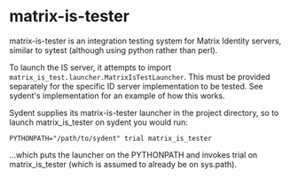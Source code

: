 matrix-is-tester
================

matrix-is-tester is an integration testing system for Matrix Identity servers, similar
to sytest (although using python rather than perl).

To launch the IS server, it attempts to import
`matrix_is_test.launcher.MatrixIsTestLauncher`. This must be provided separately
for the specific ID server implementation to be tested. See sydent's implementation
for an example of how this works.

Sydent supplies its matrix-is-tester launcher in the project directory, so to launch
matrix_is_tester on sydent you would run:

```
PYTHONPATH="/path/to/sydent" trial matrix_is_tester
```

...which puts the launcher on the PYTHONPATH and invokes trial on matrix_is_tester (which
is assumed to already be on sys.path).
